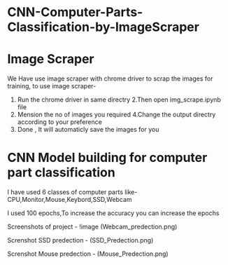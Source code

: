 # CNN-Computer-Parts-Classification-by-ImageScraper

# Image Scraper
We Have use image scraper with chrome driver to scrap the images for training,
to use image scraper-
1. Run the chrome driver in same directry
2.Then open img_scrape.ipynb file 
3. Mension the no of images you required 
4.Change the output directry according to your preference
5. Done , It will automaticly save the images for you

# CNN Model building for computer part classification

I have used 6 classes of computer parts like- CPU,Monitor,Mouse,Keybord,SSD,Webcam

I used 100 epochs,To increase the accuracy you can increase the epochs


Screenshots of project -
!image (Webcam_predection.png)

Screnshot SSD predection -
(SSD_Predection.png)

Screnshot Mouse predection -
(Mouse_Predection.png)




